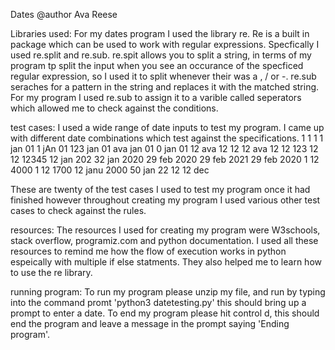 Dates 
@author Ava Reese

Libraries used:
For my dates program I used the library re. Re is a built in package which can be used to work with regular expressions. Specfically I used re.split and re.sub. re.spit allows you to split a string, in terms of my program tp split the input when you see an occurance of the specficed regular expression, so I used it to split whenever their was a <space>, / or -. re.sub seraches for a pattern in the string and replaces it with the matched string. For my program I used re.sub to assign it to a varible called seperators which allowed me to check against the conditions.

test cases:
I used a wide range of date inputs to test my program. I came up with different date combinations which test against the specifications. 
1 1 1 
1 jan 01
1 jAn 01
123 jan 01
ava jan 01
0 jan 01
12 ava 12
12 12 ava
12 12 123
12 12 12345
12 jan 202
32 jan 2020
29 feb 2020
29 feb 2021
29 feb 2020
1 12 4000
1 12 1700
12 janu 2000
50 jan 22
12 12 dec

These are twenty of the test cases I used to test my program once it had finished however throughout creating my program I used various other test cases to check against the rules.

resources:
The resources I used for creating my program were W3schools, stack overflow, programiz.com and python documentation. I used all these resources to remind me how the flow of execution works in python espeically with multiple if else statments. They also helped me to learn how to use the re library.


running program:
To run my program please unzip my file, and run by typing into the command promt 'python3 datetesting.py' this should bring up a prompt to enter a date. To end my program please hit control d, this should end the program and leave a message in the prompt saying 'Ending program'.

